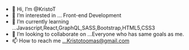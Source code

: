 - 👋 Hi, I’m @KristoT
- 👀 I’m interested in ... Front-end Development
- 🌱 I’m currently learning ...Javascript,React,GraphQL,SASS,Bootstrap,HTML5,CSS3
- 💞️ I’m looking to collaborate on ...Everyone who has same goals as me.
- 📫 How to reach me ...Kristotoomas@gmail.com

<!---
KristoT/KristoT is a ✨ special ✨ repository because its `README.md` (this file) appears on your GitHub profile.
You can click the Preview link to take a look at your changes.
--->
